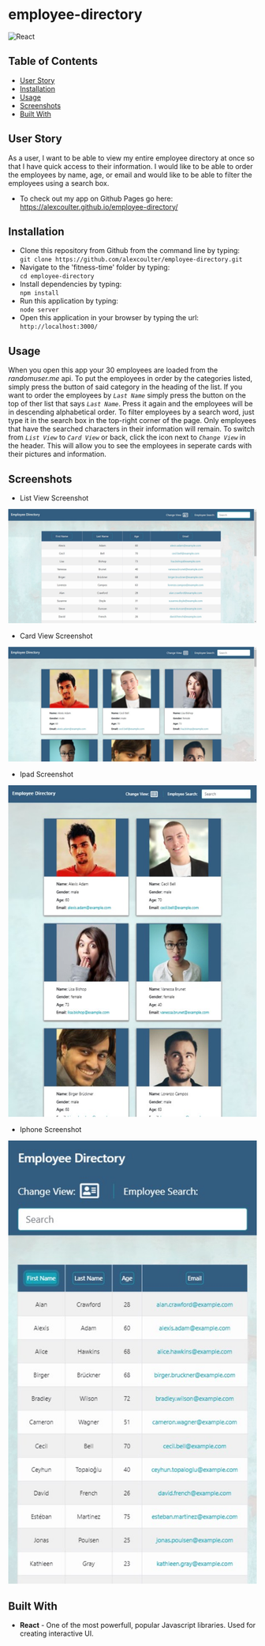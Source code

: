 # employee-directory
 
 ![React](https://img.shields.io/badge/Javascript_Library-React-green) 

## Table of Contents

* [User Story](#user-story)
* [Installation](#installation)
* [Usage](#usage)
* [Screenshots](#screenshots)
* [Built With](#built-with)


## User Story
As a user, I want to be able to view my entire employee directory at once so that I have quick access to their information.  I would like to be able to order the employees by name, age, or email and would like to be able to filter the employees using a search box.
* To check out my app on Github Pages go here:  https://alexcoulter.github.io/employee-directory/

## Installation

 * Clone this repository from Github from the command line by typing:  
   `git clone https://github.com/alexcoulter/employee-directory.git`
  * Navigate to the 'fitness-time' folder by typing:  
  `cd employee-directory` 
  * Install dependencies by typing:  
   `npm install`
  * Run this application by typing:   
  `node server` 
  * Open this application in your browser by typing the url:
  `http://localhost:3000/`

  ## Usage
When you open this app your 30 employees are loaded from the *randomuser.me* api.  To put the employees in order by the categories listed, simply press the button of said category in the heading of the list.  If you want to order the employees by *`Last Name`* simply press the button on the top of ther list that says *`Last Name`*.  Press it again and the employees will be in descending alphabetical order.  To filter employees by a search word, just type it in the search box in the top-right corner of the page.  Only employees that have the searched characters in their information will remain.  To switch from *`List View`* to *`Card View`* or back, click the icon next to *`Change View`* in the header. This will allow you to see the employees in seperate cards with their pictures and information. 
  
  ## Screenshots
* List View Screenshot
<div align="center"><img  alt= "Screenshot of list View" src= "./src/ssList.jpg" width="600px" /></div>

* Card View Screenshot
<div align="center"><img  alt= "Screenshot of Card View" src= "./src/ssCard.jpg" width="600px" /></div>

* Ipad Screenshot
<div align="center"><img  alt= "Screenshot on Ipad" src= "./src/ssIpadCard.jpg" width="600px" /></div>

* Iphone Screenshot
<div align="center"><img  alt= "Screenshot on Iphone" src= "./src/iphoneListss.jpg" width="600px" /></div>
   

   ## Built With  

* **React** - One of the most powerfull, popular Javascript libraries. Used for creating interactive UI.
